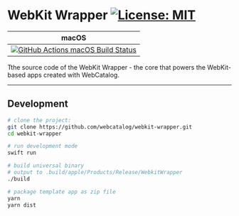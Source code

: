 # WebKit Wrapper [![License: MIT](https://img.shields.io/badge/License-MIT-brightgreen.svg)](LICENSE)

|macOS|
|---|
|[![GitHub Actions macOS Build Status](https://github.com/webcatalog/webkit-wrapper/workflows/macOS/badge.svg)](https://github.com/webcatalog/webkit-wrapper/actions?query=workflow%3AmacOS)|

Tthe source code of the WebKit Wrapper - the core that powers the WebKit-based apps created with WebCatalog. 

---

## Development
```bash
# clone the project:
git clone https://github.com/webcatalog/webkit-wrapper.git
cd webkit-wrapper
```

```bash
# run development mode
swift run

# build universal binary
# output to .build/apple/Products/Release/WebkitWrapper
./build

# package template app as zip file
yarn
yarn dist
```